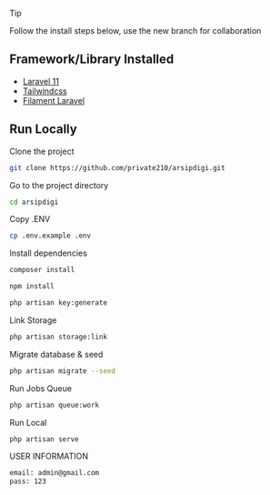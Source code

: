> [!TIP]
> Follow the install steps below, use the new branch for collaboration

## Framework/Library Installed

-   [Laravel 11](https://laravel.com/docs/11.x)
-   [Tailwindcss](https://tailwindcss.com/)
-   [Filament Laravel](https://filamentphp.com/)


## Run Locally

Clone the project

```bash
git clone https://github.com/private210/arsipdigi.git
```

Go to the project directory

```bash
cd arsipdigi
```

Copy .ENV

```bash
cp .env.example .env
```

Install dependencies

```bash
composer install
```

```bash
npm install
```

```bash
php artisan key:generate
```

Link Storage
```bash
php artisan storage:link
```
Migrate database & seed
```bash
php artisan migrate --seed
```
Run Jobs Queue
```bash
php artisan queue:work 
```

Run Local

```bash
php artisan serve
```

USER INFORMATION
```bash
email: admin@gmail.com
pass: 123
```
